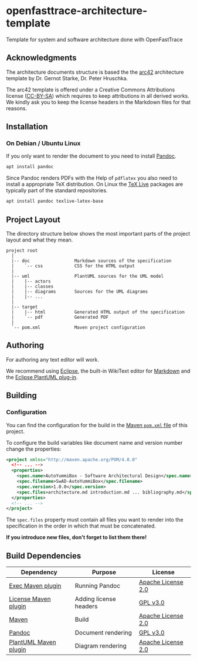 # openfasttrace-architecture-template
Template for system and software architecture done with OpenFastTrace

## Acknowledgments

The architecture documents structure is based the the [arc42](https://arc42.de) architecture template by Dr. Gernot Starke, Dr. Peter Hruschka.

The arc42 template is offered under a Creative Commons Attributions license ([CC-BY-SA](https://creativecommons.org/licenses/by-sa/4.0/)) which requires to keep attributions in all derived works.
We kindly ask you to keep the license headers in the Markdown files for that reasons.
 
## Installation

### On Debian / Ubuntu Linux

If you only want to render the document to you need to install [Pandoc](https://pandoc.org).

```bash
apt install pandoc
```

Since Pandoc renders PDFs with the Help of `pdflatex` you also need to install a appropriate TeX distribution. On Linux the [TeX Live](https://tug.org/texlive/) packages are typically part of the standard repositories. 

```bash
apt install pandoc texlive-latex-base
```

## Project Layout

The directory structure below shows the most important parts of the project layout and what they mean.

```
project root
  |
  |-- doc                 Markdown sources of the specification
  |    `-- css            CSS for the HTML output
  |
  |-- uml                 PlantUML sources for the UML model
  |    |-- actors         
  |    |-- classes
  |    |-- diagrams       Sources for the UML diagrams
  |    |-- ...
  |
  |-- target
  |    |-- html           Generated HTML output of the specification
  |    `-- pdf            Generated PDF
  |
  `-- pom.xml             Maven project configuration
```

## Authoring

For authoring any text editor will work.

We recommend using [Eclipse](https://eclipse.org), the built-in WikiText editor for [Markdown](https://daringfireball.net/projects/markdown/) and the [Eclipse PlantUML plug-in](http://plantuml.com/eclipse).  

## Building

### Configuration

You can find the configuration for the build in the [Maven `pom.xml` file](pom.xml) of this project.

To configure the build variables like document name and version number change the properties:

```xml
<project xmlns="http://maven.apache.org/POM/4.0.0"
  <!-- ... -->
  <properties>
    <spec.name>AutoYummiBox - Software Architectural Design</spec.name>
    <spec.filename>SwAD-AutoYummiBox</spec.filename>
    <spec.version>1.0.0</spec.version>
    <spec.files>architecture.md introduction.md ... bibliography.md</spec.files>
  </properties>
  <!-- ... -->
</project>
```

The `spec.files` property must contain all files you want to render into the specification in the order in which that must be concatenated. 

**If you introduce new files, don't forget to list them there!**

## Build Dependencies

| Dependency                                                                 | Purpose                | License                                                                |
|----------------------------------------------------------------------------|------------------------|------------------------------------------------------------------------|
| [Exec Maven plugin](https://www.mojohaus.org/exec-maven-plugin/)           | Running Pandoc         | [Apache License 2.0](https://www.apache.org/licenses/LICENSE-2.0.html) |
| [License Maven plugin](http://www.mojohaus.org/license-maven-plugin/)      | Adding license headers | [GPL v3.0](http://www.gnu.org/licenses/quick-guide-gplv3.html)         |
| [Maven](https://maven.apache.org/)                                         | Build                  | [Apache License 2.0](https://www.apache.org/licenses/LICENSE-2.0.html) |
| [Pandoc](https://pandoc.org)                                               | Document rendering     | [GPL v3.0](http://www.gnu.org/licenses/quick-guide-gplv3.html)         |
| [PlantUML Maven plugin](https://github.com/jeluard/maven-plantuml-plugin)  | Diagram rendering      | [Apache License 2.0](https://www.apache.org/licenses/LICENSE-2.0.html) |
